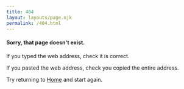 ```yaml
---
title: 404
layout: layouts/page.njk
permalink: /404.html
---
```


<div class="container container--sm vertical-padding">
	<div class="header-highlight">
		<h4>Sorry, that page doesn't exist.</h4>
		<p>If you typed the web address, check it is correct.</p>
		<p>If you pasted the web address, check you copied the entire address.</p>
		<p>Try returning to <a href="/">Home</a> and start again.</p>
	</div>
</div>